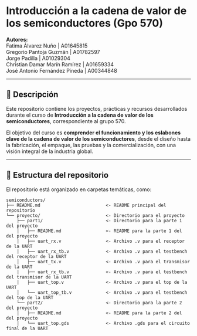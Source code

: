 # Introducción a la cadena de valor de los semiconductores (Gpo 570)

**Autores:** </br>
Fatima Álvarez Nuño | A01645815 </br>
Gregorio Pantoja Guzmán | A01782597 </br>
Jorge Padilla | A01029304 </br>
Christian Damar Marín Ramírez | A01659334 </br>
José Antonio Fernández Pineda | A00344848 </br>

---

## 📘 Descripción

Este repositorio contiene los proyectos, prácticas y recursos desarrollados durante el curso de **Introducción a la cadena de valor de los semiconductores**, correspondiente al grupo 570.

El objetivo del curso es **comprender el funcionamiento y los eslabones clave de la cadena de valor de los semiconductores**, desde el diseño hasta la fabricación, el empaque, las pruebas y la comercialización, con una visión integral de la industria global.

---

## 📁 Estructura del repositorio

El repositorio está organizado en carpetas temáticas, como:

```
semiconductors/
├── README.md                         <- README principal del repositorio
└── proyecto/                         <- Directorio para el proyecto
    ├── part1/                        <- Directorio para la parte 1 del proyecto
    │   ├── README.md                 <- README para la parte 1 del del proyecto
    |   ├── uart_rx.v                 <- Archivo .v para el receptor de la UART
    |   ├── uart_rx_tb.v              <- Archivo .v para el testbench del receptor de la UART
    │   ├── uart_tx.v                 <- Archivo .v para el transmisor de la UART
    |   ├── uart_rx_tb.v              <- Archivo .v para el testbench del transmisor de la UART
    |   ├── uart_top.v                <- Archivo .v para el top de la UART
    │   └── uart_top_tb.v             <- Archivo .v para el testbench del top de la UART
    └── part2/                        <- Directorio para la parte 2 del proyecto
    │   ├── README.md                 <- README para la parte 2 del del proyecto
    │   └── uart_top.gds              <- Archivo .gds para el circuito final de la UART      
